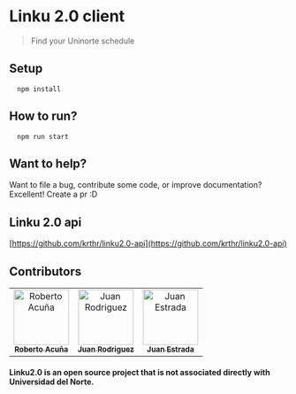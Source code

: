 # Linku 2.0 client

> Find your Uninorte schedule

## Setup

```shell
  npm install
```

## How to run?

```shell
  npm run start
```

## Want to help?

Want to file a bug, contribute some code, or improve documentation? Excellent! Create a pr :D

## Linku 2.0 api

[https://github.com/krthr/linku2.0-api](https://github.com/krthr/linku2.0-api)

## <a name="contributors"></a> Contributors

<table>
  <tr>
    <td align="center"><a href="https://github.com/rmacuna"><img src="https://avatars.githubusercontent.com/u/25620714?s=400&v=4" width="100px;" alt="Roberto Acuña"/><br /><sub><b>Roberto Acuña</b></sub></a></td>
    <td align="center"><a href="https://github.com/sjdonado"><img src="https://avatars.githubusercontent.com/u/27580836?s=96&v=4" width="100px;" alt="Juan Rodriguez"/><br /><sub><b>Juan Rodriguez</b></sub></a></td>
    <td align="center"><a href="https://github.com/Juanse11"><img src="https://avatars.githubusercontent.com/u/26317261?s=460&v=4" width="100px;" alt="Juan Estrada"/><br /><sub><b>Juan Estrada</b></sub></a></td>
  </tr>
<table>

#### Linku2.0 is an open source project that is not associated directly with Universidad del Norte.
